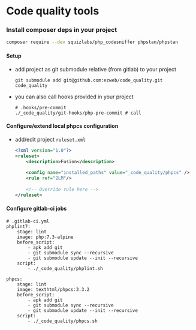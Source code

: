# Code quality tools

### Install composer deps in your project
```bash
composer require --dev squizlabs/php_codesniffer phpstan/phpstan
```

#### Setup
- add project as git submodule relative (from gitlab) to your project
     ```
     git submodule add git@github.com:ezweb/code_quality.git code_quality
     ```
- you can also call hooks provided in your project 
    ```
    # .hooks/pre-commit    
    ./_code_quality/git-hooks/php-pre-commit # call
    ```
     
     
#### Configure/extend local phpcs configuration
- add/edit project `ruleset.xml`
    ```xml
    <?xml version="1.0"?>
    <ruleset>
        <description>Fusion</description>
        
        <config name="installed_paths" value="_code_quality/phpcs" />
        <rule ref="2LM"/>
      
        <!-- Override rule here -->
    </ruleset>
    ``` 
    
    
    
#### Configure gitlab-ci jobs

```
# .gitlab-ci.yml
phplint7:
    stage: lint
    image: php:7.3-alpine
    before_script:
        - apk add git
        - git submodule sync --recursive
        - git submodule update --init --recursive
    script:
        - ./_code_quality/phplint.sh

phpcs:
    stage: lint
    image: texthtml/phpcs:3.3.2
    before_script:
        - apk add git
        - git submodule sync --recursive
        - git submodule update --init --recursive
    script:
        - ./_code_quality/phpcs.sh
```